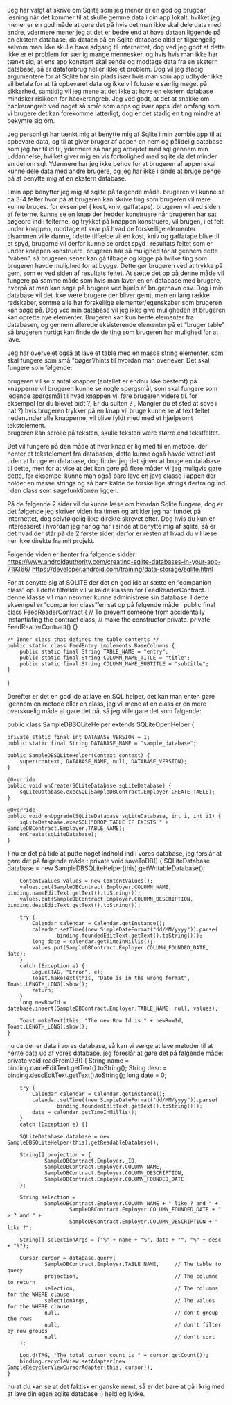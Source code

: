  Jeg har valgt at skrive om Sqlite som jeg mener er en god og brugbar løsning når det kommer til at skulle gemme data i din app lokalt, hvilket jeg mener er en god måde at gøre det på hvis det man ikke skal dele data med andre, ydermere mener jeg at det er bedre end at have dataen liggende på en ekstern database, da dataen på en Sqlite database altid er tilgængelig selvom man ikke skulle have adgang til internettet, dog ved jeg godt at dette ikke er et problem for særlig mange mennesker, og hvis hvis man ikke har tænkt sig, at ens app konstant skal sende og modtage data fra en ekstern database, så er dataforbrug heller ikke et problem. 
Dog vil jeg stadig argumentere for at Sqlite har sin plads især hvis man som app udbyder ikke vil betale for at få opbevaret data og ikke vil fokusere særlig meget på sikkerhed, samtidig vil jeg mene at det ikke at have en ekstern database mindsker risikoen for hackerangreb. Jeg ved godt, at det at snakke om hackerangreb ved noget så småt som apps og især apps idet omfang som vi brugere det kan forekomme latterligt, dog er det stadig en ting mindre at bekymre sig om. 

Jeg personligt har tænkt mig at benytte mig af Sqlite i min zombie app til at opbevare data, og til at giver bruger af appen en nem og pålidelig database som jeg har tillid til, ydermere så har jeg arbejdet med sql gennem min uddannelse, hvilket giver mig en vis fortrolighed med sqlite da det minder en del om sql. 
Ydermere har jeg ikke behov for at brugeren af appen skal kunne dele data med andre brugere, og jeg har ikke i sinde at bruge penge på at benytte mig af en ekstern database. 

I min app benytter jeg mig af sqlite på følgende måde.
brugeren vil kunne se ca 3-4 felter hvor på at brugeren kan skrive ting som brugeren vil mere kunne bruges. for eksempel ( kost, kniv, gaffatape).
brugeren vil ved siden af felterne, kunne se en knap der hedder konstruere
når brugeren har sat søgeord ind i felterne, og trykket på knappen konstruere, vil brugen, i et felt under knappen, modtage et svar på hvad de forskellige elementer tilsammen ville danne, i dette tilfælde vil en kost, kniv og gaffatape blive til et spyd, brugerne vil derfor kunne se ordet spyd i resultats feltet som er under knappen konstruere. 
brugeren har så mulighed for at gennem dette “våben”, så brugeren sener kan gå tilbage og kigge på hvilke ting som brugeren havde mulighed for at bygge. Dette gør brugeren ved at trykke på gem, som er ved siden af resultats feltet. 
At sætte det op på denne måde vil fungere på samme måde som hvis man laver en en database med brugere, hvorpå at man kan søge på brugere ved hjælp af brugernavn osv. Dog i min database vil det ikke være brugere der bliver gemt, men en lang række redskaber, somme alle har forskellige elementer/egenskaber som brugeren kan søge på. Dog ved min database vil jeg ikke give muligheden at brugeren kan oprette nye elementer. Brugeren kan kun hente elementer fra databasen, og gennem allerede eksisterende elementer på et “bruger table” så brugeren hurtigt kan finde de de ting som brugeren har mulighed for at lave.   

Jeg har overvejet også at lave et table med en masse string elementer, som skal fungere som små “bøger”/hints til hvordan man overlever. Det skal fungere som følgende:

brugeren vil se x antal knapper (antallet er endnu ikke bestemt)
på knapperne vil brugeren kunne se nogle spørgsmål, som skal fungere som ledende spørgsmål til hvad knappen vil føre brugeren videre til. for eksempel (er du blevet bidt ?, Er du sulten ? , Mangler du et sted at sove i nat ?)
hvis brugeren trykker på en knap vil bruge kunne se at text feltet nedenunder alle knapperne, vil blive fyldt med med et hjælpsomt tekstelement.  
brugeren kan scrolle på teksten, skulle teksten være større end tekstfeltet. 

Det vil fungere på den måde at hver knap er lig med til en metode, der henter et tekstelement fra databasen, dette kunne også havde været løst uden at bruge en database, dog finder jeg det sjover at bruge en database til dette, men for at vise at det kan gøre på flere måder vil jeg muligvis gøre dette, for eksempel kunne man også bare lave en java classe i appen der holder en masse strings og så bare kalde de forskellige strings derfra og ind i den class som søgefunktionen ligge i. 


På de følgende 2 sider vil du kunne læse om hvordan Sqlite fungere, dog er det følgende jeg skriver viden fra timen og artikler jeg har fundet på internettet, dog selvfølgelig ikke direkte skrevet efter. 
Dog hvis du kun er interesseret i hvordan jeg har og har i sinde at benytte mig af sqlite, så er det hvad der står på de 2 første sider, derfor er resten af hvad du vil læse her ikke direkte fra mit projekt.  

Følgende viden er henter fra følgende sidder: https://www.androidauthority.com/creating-sqlite-databases-in-your-app-719366/
https://developer.android.com/training/data-storage/sqlite.html

For at benytte sig af SQLITE der det en god ide at sætte en “companion class” op. I dette tilfælde vil vi kalde klassen for FeedReaderContract. I denne klasse vil man nemmer kunne administrere sin database. 
I dette eksempel er “companion class”’en sat op på følgende måde :
public final class FeedReaderContract {
    // To prevent someone from accidentally instantiating the contract class,
    // make the constructor private.
    private FeedReaderContract() {}

    /* Inner class that defines the table contents */
    public static class FeedEntry implements BaseColumns {
        public static final String TABLE_NAME = "entry";
        public static final String COLUMN_NAME_TITLE = "title";
        public static final String COLUMN_NAME_SUBTITLE = "subtitle";
    }
}

Derefter er det en god ide at lave en SQL helper, det kan man enten gøre igennem en metode eller en class, jeg vil mene at en class er en mere overskuelig måde at gøre det på, så jeg ville gøre det som følgende:

public class SampleDBSQLiteHelper extends SQLiteOpenHelper {

    private static final int DATABASE_VERSION = 1;
    public static final String DATABASE_NAME = "sample_database";

    public SampleDBSQLiteHelper(Context context) {
        super(context, DATABASE_NAME, null, DATABASE_VERSION);
    }

    @Override
    public void onCreate(SQLiteDatabase sqLiteDatabase) {
        sqLiteDatabase.execSQL(SampleDBContract.Employer.CREATE_TABLE);
    }

    @Override
    public void onUpgrade(SQLiteDatabase sqLiteDatabase, int i, int i1) {
        sqLiteDatabase.execSQL("DROP TABLE IF EXISTS " + SampleDBContract.Employer.TABLE_NAME);
        onCreate(sqLiteDatabase);
    }
}
 nu er det på tide at putte noget indhold ind i vores database, jeg forslår at gøre det på følgende måde : 
   private void saveToDB() {
        SQLiteDatabase database = new SampleDBSQLiteHelper(this).getWritableDatabase();

        ContentValues values = new ContentValues();
        values.put(SampleDBContract.Employer.COLUMN_NAME, binding.nameEditText.getText().toString());
        values.put(SampleDBContract.Employer.COLUMN_DESCRIPTION, binding.descEditText.getText().toString());

        try {
            Calendar calendar = Calendar.getInstance();
            calendar.setTime((new SimpleDateFormat("dd/MM/yyyy")).parse(
                    binding.foundedEditText.getText().toString()));
            long date = calendar.getTimeInMillis();
            values.put(SampleDBContract.Employer.COLUMN_FOUNDED_DATE, date);
        }
        catch (Exception e) {
            Log.e(TAG, "Error", e);
            Toast.makeText(this, "Date is in the wrong format", Toast.LENGTH_LONG).show();
            return;
        }
        long newRowId = database.insert(SampleDBContract.Employer.TABLE_NAME, null, values);

        Toast.makeText(this, "The new Row Id is " + newRowId, Toast.LENGTH_LONG).show();
    }

nu da der er data i vores database, så kan vi vælge at lave metoder til at hente data ud af vores database, jeg foreslår at gøre det på følgende måde:    private void readFromDB() {
        String name = binding.nameEditText.getText().toString();
        String desc = binding.descEditText.getText().toString();
        long date = 0;

        try {
            Calendar calendar = Calendar.getInstance();
            calendar.setTime((new SimpleDateFormat("dd/MM/yyyy")).parse(
                    binding.foundedEditText.getText().toString()));
            date = calendar.getTimeInMillis();
        }
        catch (Exception e) {}

        SQLiteDatabase database = new SampleDBSQLiteHelper(this).getReadableDatabase();

        String[] projection = {
                SampleDBContract.Employer._ID,
                SampleDBContract.Employer.COLUMN_NAME,
                SampleDBContract.Employer.COLUMN_DESCRIPTION,
                SampleDBContract.Employer.COLUMN_FOUNDED_DATE
        };

        String selection =
                SampleDBContract.Employer.COLUMN_NAME + " like ? and " +
                        SampleDBContract.Employer.COLUMN_FOUNDED_DATE + " > ? and " +
                        SampleDBContract.Employer.COLUMN_DESCRIPTION + " like ?";

        String[] selectionArgs = {"%" + name + "%", date + "", "%" + desc + "%"};

        Cursor cursor = database.query(
                SampleDBContract.Employer.TABLE_NAME,     // The table to query
                projection,                               // The columns to return
                selection,                                // The columns for the WHERE clause
                selectionArgs,                            // The values for the WHERE clause
                null,                                     // don't group the rows
                null,                                     // don't filter by row groups
                null                                      // don't sort
        );

        Log.d(TAG, "The total cursor count is " + cursor.getCount());
        binding.recycleView.setAdapter(new SampleRecyclerViewCursorAdapter(this, cursor));
    }

nu at du kan se at det faktisk er ganske nemt, så er det bare at gå i krig med at lave din egen sqlite database :) held og lykke. 
